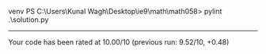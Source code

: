 venv PS C:\Users\Kunal Wagh\Desktop\ie9\math\math058> pylint .\solution.py

-------------------------------------------------------------------
Your code has been rated at 10.00/10 (previous run: 9.52/10, +0.48)
